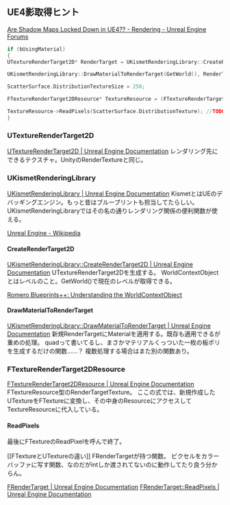 ## UE4影取得ヒント
[Are Shadow Maps Locked Down in UE4?? - Rendering - Unreal Engine Forums](https://forums.unrealengine.com/t/are-shadow-maps-locked-down-in-ue4/152699)
```cpp
if (bUsingMaterial)
{
UTextureRenderTarget2D* RenderTarget = UKismetRenderingLibrary::CreateRenderTarget2D(GetWorld(), 256, 256, ETextureRenderTargetFormat::RTF_RGBA8);

UKismetRenderingLibrary::DrawMaterialToRenderTarget(GetWorld(), RenderTarget, ScatterSurface.DistributionMaterial);

ScatterSurface.DistributionTextureSize = 256;

FTextureRenderTarget2DResource* TextureResource = (FTextureRenderTarget2DResource*)RenderTarget->Resource;

TextureResource->ReadPixels(ScatterSurface.DistributionTexture); //TODO Simplify? || Move to own function?
}
```

### UTextureRenderTarget2D
[UTextureRenderTarget2D | Unreal Engine Documentation](https://docs.unrealengine.com/5.0/en-US/API/Runtime/Engine/Engine/UTextureRenderTarget2D/)
レンダリング先にできるテクスチャ。UnityのRenderTextureと同じ。

### UKismetRenderingLibrary
[UKismetRenderingLibrary | Unreal Engine Documentation](https://docs.unrealengine.com/5.0/en-US/API/Runtime/Engine/Kismet/UKismetRenderingLibrary/)
KismetとはUEのデバッギングエンジン。もっと昔はブループリントも担当してたらしい。
UKismetRenderingLibraryではその名の通りレンダリング関係の便利関数が使える。

[Unreal Engine - Wikipedia](https://ja.m.wikipedia.org/wiki/Unreal_Engine)

#### CreateRenderTarget2D
[UKismetRenderingLibrary::CreateRenderTarget2D | Unreal Engine Documentation](https://docs.unrealengine.com/5.0/en-US/API/Runtime/Engine/Kismet/UKismetRenderingLibrary/CreateRenderTarget2D/)
UTextureRenderTarget2Dを生成する。
WorldContextObjectとはレベルのこと。GetWorld()で現在のレベルが取得できる。

[Romero Blueprints++: Understanding the WorldContextObject](https://romeroblueprints.blogspot.com/2021/04/understanding-worldcontextobject.html?m=1)

####  DrawMaterialToRenderTarget
[UKismetRenderingLibrary::DrawMaterialToRenderTarget | Unreal Engine Documentation](https://docs.unrealengine.com/4.26/en-US/API/Runtime/Engine/Kismet/UKismetRenderingLibrary/DrawMaterialToRenderTarget/)
新規RenderTargetにMaterialを適用する。既存も適用できるが重めの処理。
quadって書いてるし、まさかマテリアルくっついた一枚の板ポリを生成するだけの関数……？
複数処理する場合はまた別の関数あり。

### FTextureRenderTarget2DResource
[FTextureRenderTarget2DResource | Unreal Engine Documentation](https://docs.unrealengine.com/4.26/en-US/API/Runtime/Engine/FTextureRenderTarget2DResource/)
FTextureResource型のRenderTargetTexture。
ここの式では、新規作成したUTextureをFTextureに変換し、その中身のResourceにアクセスしてTextureResourceに代入している。

#### ReadPixels


最後にFTextureのReadPixelを呼んで終了。

[[FTextureとUTextureの違い]]
FRenderTargetが持つ関数。
ピクセルをカラーバッファに写す関数、なのだがintしか渡されてないのに動作してたり良う分からん。


[FRenderTarget | Unreal Engine Documentation](https://docs.unrealengine.com/4.26/en-US/API/Runtime/Engine/FRenderTarget/)
[FRenderTarget::ReadPixels | Unreal Engine Documentation](https://docs.unrealengine.com/4.26/en-US/API/Runtime/Engine/FRenderTarget/ReadPixels/)
